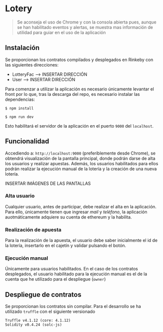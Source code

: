 # Lotery

> Se aconseja el uso de Chrome y con la consola abierta pues, aunque se han habilitado eventos y alertas, se muestra mas información de utilidad para guiar en el uso de la aplicación

## Instalación

Se proporcionan los contratos compilados y desplegados en Rinkeby con las siguientes direcciones:

- LotteryFac —> INSERTAR DIRECCIÓN
- User —> INSERTAR DIRECCIÓN

Para comenzar a utilizar la aplicación es necesario únicamente levantar el front por lo que, tras la descarga del repo, es necesario instalar las dependencias:

`$ npm install`

`$ npm run dev`

Esto habilitará el servidor de la aplicación en el puerto `9000` del `localhost`. 

## Funcionalidad

Accediendo a: `http://localhost:9000` (preferiblemente desde Chrome), se obtendrá visualización de la pantalla principal, donde podrán darse de alta los usuarios y realizar apuestas. Además, los usuarios habilitados para ellos podrán realizar la ejecución manual de la lotería y la creación de una nueva lotería.

INSERTAR IMÁGENES DE LAS PANTALLAS

### Alta usuario

Cualquier usuario, antes de participar, debe realizar el alta en la aplicación. Para ello, únicamente tienen que ingresar _mail_ y _teléfono_, la aplicación auotmáticamente adquiere su cuenta de ethereum y la habilita.

### Realización de apuesta

Para la realización de la apuesta, el usuario debe saber inicialmente el id de la lotería, insertarlo en el cajetín y validar pulsando el botón.

### Ejecución manual

Únicamente para usuarios habilitados. En el caso de los contratos desplegados, el usuario habilitado para la ejecución manual es el de la cuenta que he utilizado para el despliegue (`owner`)

## Despliegue de contratos

Se proporcionan los contratos sin compilar. Para el desarrollo se ha utilizado `truffle` con el siguiente versionado

```
Truffle v4.1.12 (core: 4.1.12)
Solidity v0.4.24 (solc-js)
```









